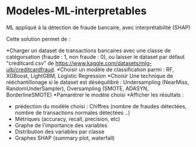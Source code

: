 # Modeles-ML-interpretables
ML appliqué à la détection de fraude bancaire, avec interprétabilité (SHAP) 

Cette solution permet de :

*Charger un dataset de transactions bancaires avec une classe de catégorsation (fraude : 1, non fraude : 0), ou laisser le dataset par défaut "creditcard.csv" de https://www.kaggle.com/datasets/mlg-ulb/creditcardfraud.
*Choisir un modèle de classification parmi : RF, XGBoost, LightGBM, Logistic Regression
*Choisir Une technique de rééchantillonage si le dataset est déséquilibré : Undersampling (NearMiss, RandomUnderSampler), Oversampling (SMOTE, ADASYN, BorderlineSMOTE)
*Pamarétrer le modèle choisi
*Afficher les résultats :
  - prédection du modèle choisi : Chiffres (nombre de fraudes détectées, nombre de transactions normales détectées ..)
  - Métriques (accuracy, recall, precision, etc)
  - Graphe de l'importance des variables
  - Distribution des variables par classe
  - Graphes SHAP (summary plot, waterfall)

